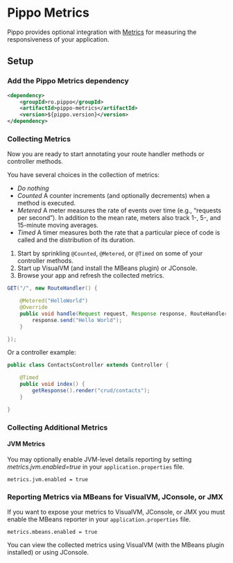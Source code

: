 Pippo Metrics
==============

Pippo provides optional integration with [Metrics](http://metrics.dropwizard.io/) for measuring the responsiveness of your application.

Setup
------------------

### Add the Pippo Metrics dependency

```xml
<dependency>
    <groupId>ro.pippo</groupId>
    <artifactId>pippo-metrics</artifactId>
    <version>${pippo.version}</version>
</dependency>
```

### Collecting Metrics

Now you are ready to start annotating your route handler methods or controller methods.

You have several choices in the collection of metrics:

- *Do nothing*
- *Counted*
A counter increments (and optionally decrements) when a method is executed.
- *Metered*
A meter measures the rate of events over time (e.g., “requests per second”). In addition to the mean rate, meters also track 1-, 5-, and 15-minute moving averages.
- *Timed*
A timer measures both the rate that a particular piece of code is called and the distribution of its duration.

1. Start by sprinkling `@Counted`, `@Metered`, or `@Timed` on some of your controller methods.
2. Start up VisualVM (and install the MBeans plugin) or JConsole.
3. Browse your app and refresh the collected metrics.

```java
GET("/", new RouteHandler() {

    @Metered("HelloWorld")
    @Override
    public void handle(Request request, Response response, RouteHandlerChain chain) {
        response.send("Hello World");
    }

});
```

Or a controller example:

```java
public class ContactsController extends Controller {

    @Timed
    public void index() {
        getResponse().render("crud/contacts");
    }

}
```

### Collecting Additional Metrics

#### JVM Metrics

You may optionally enable JVM-level details reporting by setting *metrics.jvm.enabled=true* in your `application.properties` file.

    metrics.jvm.enabled = true

### Reporting Metrics via MBeans for VisualVM, JConsole, or JMX

If you want to expose your metrics to VisualVM, JConsole, or JMX you must enable the MBeans reporter in your `application.properties` file.

    metrics.mbeans.enabled = true

You can view the collected metrics using VisualVM (with the MBeans plugin installed) or using JConsole.
